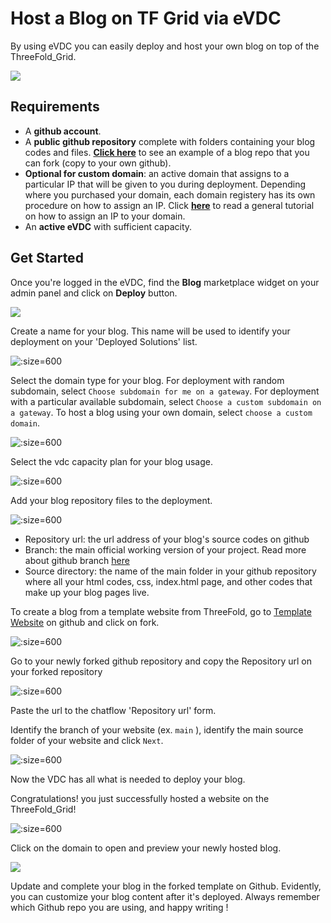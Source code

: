 # Host a Blog on TF Grid via eVDC

By using eVDC you can easily deploy and host your own blog on top of the ThreeFold_Grid.

![](img/evdc_blog_06_url.png)

## Requirements

- A **github account**.
- A **public github repository** complete with folders containing your blog codes and files. [**Click here**](https://github.com/threefoldtech/blog_example) to see an example of a blog repo that you can fork (copy to your own github).
- **Optional for custom domain**: an active domain that assigns to a particular IP that will be given to you during deployment. Depending where you purchased your domain, each domain registery has its own procedure on how to assign an IP. Click [**here**](https://www.hostmysite.com/support/cpanel/dns/domain_point/) to read a general tutorial on how to assign an IP to your domain.
- An **active eVDC** with sufficient capacity.

## Get Started

Once you're logged in the eVDC, find the **Blog** marketplace widget on your admin panel and click on **Deploy** button.

![](img/evdc_marketplace_blog_widget.png)

Create a name for your blog. This name will be used to identify your deployment on your 'Deployed Solutions' list.

![](img/evdc_blog_01_name.png ':size=600')

Select the domain type for your blog. For deployment with random subdomain, select `Choose subdomain for me on a gateway`. For deployment with a particular available subdomain, select `Choose a custom subdomain on a gateway`. To host a blog using your own domain, select `choose a custom domain`.

![](img/evdc_blog_02_domain.png ':size=600')

Select the vdc capacity plan for your blog usage.

![](img/evdc_blog_03_config.png ':size=600')

Add your blog repository files to the deployment.

![](img/evdc_blog_04_configuration.png ':size=600')

- Repository url: the url address of your blog's source codes on github
- Branch: the main official working version of your project. Read more about github branch [here](https://docs.github.com/en/github/collaborating-with-issues-and-pull-requests/about-branches)
- Source directory: the name of the main folder in your github repository where all your html codes, css, index.html page, and other codes that make up your blog pages live.

To create a blog from a template website from ThreeFold, go to [Template Website](https://github.com/threefoldtech/blog_example) on github and click on fork.

![](img/evdc_blog_07_fork.png ':size=600')

Go to your newly forked github repository and copy the Repository url on your forked repository

![](img/evdc_blog_08_repo_copy.png ':size=600')

Paste the url to the chatflow 'Repository url' form.

Identify the branch of your website (ex. `main` ), identify the main source folder of your website and click `Next`.

![](img/evdc_blog_04_configuration.png ':size=600')

Now the VDC has all what is needed to deploy your blog.

Congratulations! you just successfully hosted a website on the ThreeFold_Grid!

![](img/evdc_blog_05_success.png ':size=600')

Click on the domain to open and preview your newly hosted blog.

![](img/evdc_blog_06_url.png)

Update and complete your blog in the forked template on Github. Evidently, you can customize your blog content after it's deployed. Always remember which Github repo you are using, and happy writing !